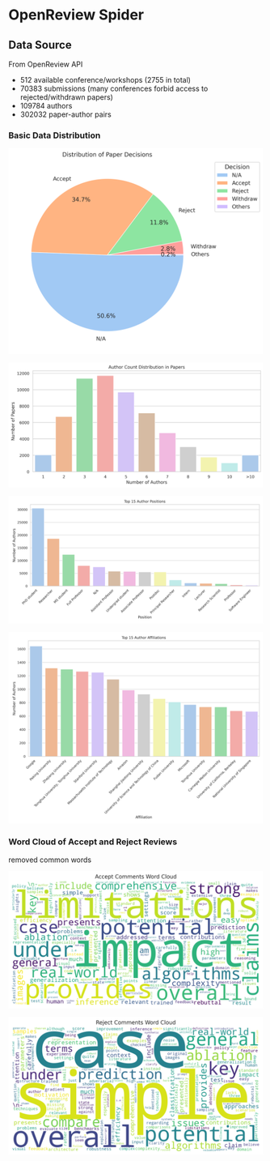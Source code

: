 # OpenReview Spider

## Data Source

From OpenReview API

* 512 available conference/workshops (2755 in total)
* 70383 submissions (many conferences forbid access to rejected/withdrawn papers)
* 109784 authors
* 302032 paper-author pairs

### Basic Data Distribution

![paper_decision_distribution_pie](image/DataVisualization/paper_decision_distribution_pie.png)

![author_count_distribution_bar](image/DataVisualization/author_count_distribution_bar.png)

![top_15_author_positions](image/DataVisualization/top_15_author_positions.png)

![top_15_author_affiliations](image/DataVisualization/top_15_author_affiliations.png)

### Word Cloud of Accept and Reject Reviews

removed common words

![accept_comments_wordcloud](image/DataVisualization/accept_comments_wordcloud.png)

![reject_comments_wordcloud](image/DataVisualization/reject_comments_wordcloud.png)
